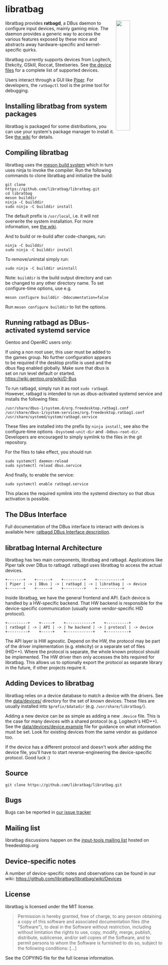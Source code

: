 libratbag
=========

<img src="https://libratbag.github.io/_images/logo.svg" alt="" width="30%" align="right">

libratbag provides **ratbagd**, a DBus daemon to configure input devices,
mainly gaming mice. The daemon provides a generic way to access the various
features exposed by these mice and abstracts away hardware-specific and
kernel-specific quirks.

libratbag currently supports devices from Logitech, Etekcity, GSkill,
Roccat, Steelseries. See [the device
files](https://github.com/libratbag/libratbag/tree/master/data/devices) for
a complete list of supported devices.

Users interact through a GUI like
[Piper](https://github.com/libratbag/piper/). For developers, the
`ratbagctl` tool is the prime tool for debugging.

Installing libratbag from system packages
-----------------------------------------

libratbag is packaged for some distributions, you can use your system's
package manager to install it. See [the
wiki](https://github.com/libratbag/libratbag/wiki/Installation) for details.

Compiling libratbag
-------------------

libratbag uses the [meson build system](http://mesonbuild.com) which in
turn uses ninja to invoke the compiler. Run the following commands to clone
libratbag and initialize the build:

    git clone https://github.com/libratbag/libratbag.git
    cd libratbag
    meson builddir
    ninja -C builddir
    sudo ninja -C builddir install

The default prefix is `/usr/local`, i.e. it will not overwrite the system
installation. For more information, see [the
wiki](https://github.com/libratbag/libratbag/wiki/Installation).

And to build or re-build after code-changes, run:

    ninja -C builddir
    sudo ninja -C builddir install
    
To remove/uninstal simply run:

    sudo ninja -C builddir uninstall

Note: `builddir` is the build output directory and can be changed to any
other directory name. To set configure-time options, use e.g.

    meson configure builddir -Ddocumentation=false

Run `meson configure builddir` to list the options.

Running ratbagd as DBus-activated systemd service
-------------------------------------------------
Gentoo and OpenRC users only:

If using a non root user, this user must be added to the games group.
No further configuration appears to be required if the desktop profile is used and the dbus flag enabled globally.
Make sure that dbus is set on run level default or started.
https://wiki.gentoo.org/wiki/D-Bus

To run ratbagd, simply run it as root `sudo ratbagd`. However,
ratbagd is intended to run as dbus-activated systemd service and installs
the following files:

    /usr/share/dbus-1/system.d/org.freedesktop.ratbag1.conf
    /usr/share/dbus-1/system-services/org.freedesktop.ratbag1.conf
    /usr/share/systemd/system/ratbagd.service

These files are installed into the prefix by `ninja install`, see also the
configure-time options `-Dsystemd-unit-dir` and `-Ddbus-root-dir`.
Developers are encouraged to simply symlink to the files in the git
repository.

For the files to take effect, you should run

    sudo systemctl daemon-reload
    sudo systemctl reload dbus.service

And finally, to enable the service:

    sudo systemctl enable ratbagd.service

This places the required symlink into the systemd directory so that dbus
activation is possible.


The DBus Interface
-------------------

Full documentation of the DBus interface to interact with devices is
available here: [ratbagd DBus Interface description](https://libratbag.github.io/).

libratbag Internal Architecture
-------------------------------

libratbag has two main components, libratbag and ratbagd. Applications like
Piper talk over DBus to ratbagd. ratbagd uses libratbag to access the actual
devices.

    +-------+    +------+    +---------+    +-----------+
    | Piper | -> | DBus | -> | ratbagd | -> | libratbag | -> device
    +-------+    +------+    +---------+    +-----------+


Inside libratbag, we have the general frontend and API. Each device is
handled by a HW-specific backend.  That HW backend is responsible for the
device-specific communication (usually some vendor-specific HID protocol).

    +---------+    +-----+    +------------+    +----------+
    | ratbagd | -> | API | -> | hw backend | -> | protocol | -> device
    +---------+    +-----+    +------------+    +----------+

The API layer is HW agnostic. Depend on the HW, the protocol may be part of
the driver implementation (e.g. etekcity) or a separate set of files
(HID++). Where the protocol is separate, the whole known protocol should be
implemented. The HW driver then only accesses the bits required for
libratbag. This allows us to optionally export the protocol as separate
library in the future, if other projects require it.

Adding Devices to libratbag
---------------------------

libratbag relies on a device database to match a device with the drivers.
See the [data/devices/](https://github.com/libratbag/libratbag/tree/master/data/devices)
directory for the set of known devices. These files
are usually installed into `$prefix/$datadir` (e.g. `/usr/share/libratbag/`).

Adding a new device can be as simple as adding a new `.device` file. This is
the case for many devices with a shared protocol (e.g. Logitech's HID++).
See the
[data/devices/device.example](https://github.com/libratbag/libratbag/tree/master/data/devices/device.example)
file for guidance on what information must be set. Look for existing devices
from the same vendor as guidance too.

If the device has a different protocol and doesn't work after adding the
device file, you'll have to start reverse-engineering the device-specific
protocol. Good luck :)

Source
------

    git clone https://github.com/libratbag/libratbag.git

Bugs
----

Bugs can be reported in [our issue tracker](https://github.com/libratbag/libratbag/issues)

Mailing list
------------

libratbag discussions happen on the [input-tools mailing
list](http://lists.freedesktop.org/archives/input-tools/) hosted on
freedesktop.org

Device-specific notes
---------------------

A number of device-specific notes and observations can be found in our
wiki: https://github.com/libratbag/libratbag/wiki/Devices

License
-------

libratbag is licensed under the MIT license.

> Permission is hereby granted, free of charge, to any person obtaining a
> copy of this software and associated documentation files (the "Software"),
> to deal in the Software without restriction, including without limitation
> the rights to use, copy, modify, merge, publish, distribute, sublicense,
> and/or sell copies of the Software, and to permit persons to whom the
> Software is furnished to do so, subject to the following conditions: [...]

See the COPYING file for the full license information.
